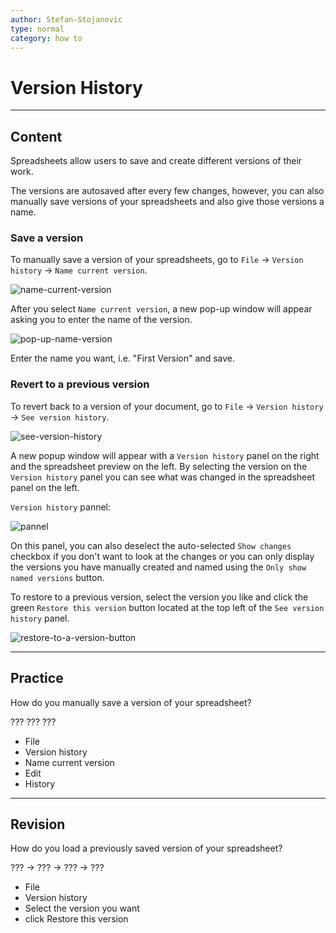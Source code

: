 ```yaml
---
author: Stefan-Stojanovic
type: normal
category: how to
---
```


# Version History


---

## Content

Spreadsheets allow users to save and create different versions of their work.

The versions are autosaved after every few changes, however, you can also manually save versions of your spreadsheets and also give those versions a name.

### Save a version

To manually save a version of your spreadsheets, go to `File` -> `Version history` -> `Name current version`.

![name-current-version](https://img.enkipro.com/743440eb2a7e5a7c8c5e1f8d2c6c02dd.png)

After you select `Name current version`, a new pop-up window will appear asking you to enter the name of the version.

![pop-up-name-version](https://img.enkipro.com/3c76815aa8e4c3df95693db9f2d7aa22.png)

Enter the name you want, i.e. "First Version" and save.

### Revert to a previous version

To revert back to a version of your document, go to `File` -> `Version history` -> `See version history`. 

![see-version-history](https://img.enkipro.com/971cf8e482985d5d9602ceffa2e7f61b.png)

A new popup window will appear with a `Version history` panel on the right and the spreadsheet preview on the left. By selecting the version on the `Version history` panel you can see what was changed in the spreadsheet panel on the left. 

`Version history` pannel:

![pannel](https://img.enkipro.com/693be8bad943d0548744f034285cee44.png)

On this panel, you can also deselect the auto-selected `Show changes` checkbox if you don't want to look at the changes or you can only display the versions you have manually created and named using the `Only show named versions` button.

To restore to a previous version, select the version you like and click the green `Restore this version` button located at the top left of the `See version history` panel.

![restore-to-a-version-button](https://img.enkipro.com/06fa5e26039c1c00ed4af1d98dd374be.png)


---

## Practice

How do you manually save a version of your spreadsheet?

???
???
???

* File
* Version history
* Name current version
* Edit
* History


---

## Revision

How do you load a previously saved version of your spreadsheet?

??? -> ??? -> ??? -> ???

* File 
* Version history 
* Select the version you want 
* click Restore this version

